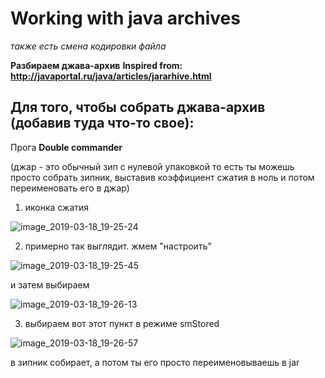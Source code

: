 # Working with java archives

_также есть смена кодировки файла_

**Разбираем джава-архив**
**Inspired from: http://javaportal.ru/java/articles/jararhive.html**


## Для того, чтобы собрать джава-архив (добавив туда что-то свое):
 
Прога **Double commander**
  
(джар - это обычный зип с нулевой упаковкой
то есть ты можешь просто собрать зипник, выставив коэффициент сжатия в ноль и потом переименовать его в джар)

1) иконка сжатия

![image_2019-03-18_19-25-24](https://user-images.githubusercontent.com/32063879/54547687-45c6a580-49b7-11e9-8a26-8fdf1b3f5a47.png)

2) примерно так выглядит.
жмем "настроить"

![image_2019-03-18_19-25-45](https://user-images.githubusercontent.com/32063879/54547826-99d18a00-49b7-11e9-8cba-84c63ebcf8f2.png)

и затем выбираем

![image_2019-03-18_19-26-13](https://user-images.githubusercontent.com/32063879/54547856-a655e280-49b7-11e9-8a57-876b698851eb.png)

3) выбираем вот этот пункт в режиме smStored 

![image_2019-03-18_19-26-57](https://user-images.githubusercontent.com/32063879/54547869-ad7cf080-49b7-11e9-8d9a-601f08bdfba9.png)

в зипник собирает, а потом ты его просто переименовываешь в jar


